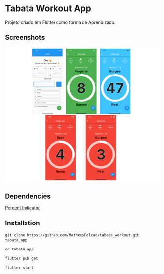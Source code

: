 # Tabata Workout App

Projeto criado em Flutter como forma de Aprendizado.

## Screenshots

![alt text](https://github.com/MatheusFalcao/tabata_workout/blob/main/Assets/app_screenshots/banner-github-removebg-preview.png?raw=true)

## Dependencies

[Percent Indicator](https://pub.dev/packages/percent_indicator)

## Installation

```shell
git clone https://github.com/MatheusFalcao/tabata_workout.git tabata_app
```

```shell
cd tabata_app
```

```shell
flutter pub get
```

```shell
flutter start
```
